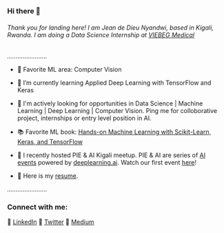 ### Hi there 👋

###### *Thank you for landing here! I am Jean de Dieu Nyandwi, based in Kigali, Rwanda. I am doing a Data Science Internship at [VIEBEG Medical](https://www.viebeg.com/en/)*


 *.......................*
 

<!--
**Nyandwi/nyandwi** is a ✨ _special_ ✨ repository because its `README.md` (this file) appears on your GitHub profile.

- Title: Data Science Intern, [VIEBEG Medical](https://www.viebeg.com/en/)
- Location: Kigali, Rwanda
- Education: BE, University of Rwanda
- Favorite ML area: Computer Vision


Here are some ideas to get you started:

- 🔭 I’m currently working on ...
- 🌱 I’m currently learning ...
- 👯 I’m looking to collaborate on ...
- 🤔 I’m looking for help with ...
- 💬 Ask me about ...
- 📫 How to reach me: ...
- 😄 Pronouns: ...
- ⚡ Fun fact: ...
- 🔭 I’m currently doing Data Science Internship at [VIEBEG Medical]
-->

- 🔭 Favorite ML area: Computer Vision

- 🌱 I’m currently learning Applied Deep Learning with TensorFlow and Keras

- 🌟 I'm actively looking for opportunities in Data Science | Machine Learning | Deep Learning | Computer Vision. Ping me for colloborative project, internships or entry level position in AI. 

- 📚 Favorite ML book: [Hands-on Machine Learning with Scikit-Learn, Keras, and TensorFlow](https://www.amazon.com/Hands-Machine-Learning-Scikit-Learn-TensorFlow/dp/1492032646/ref=sr_1_1?dchild=1&keywords=hands-on+Machine+Learning&qid=1601814138&sr=8-1)

- 🎤 I recently hosted PIE & AI Kigali meetup. PIE & AI are series of [AI events](https://www.deeplearning.ai/events/) powered by [deeplearning.ai](https://www.deeplearning.ai). Watch our first event [here](https://www.youtube.com/watch?v=zVwl3MYomy4&feature=youtu.be)!

- 🔖 Here is my [resume](https://github.com/Nyandwi/nyandwi/blob/main/Jean%20de%20Dieu%20Nyandwi%20CV.pdf). 



 *.......................*
 
 

### Connect with me:

:link: [LinkedIn](https://www.linkedin.com/in/nyandwi/) :link: [Twitter](https://twitter.com/JohnJW) :link: [Medium](http://medium.com/@johnjw…)


<!--
### Quick Facts
- :basketball: I love playing Basketball 
- In my community, I am ac
-->
